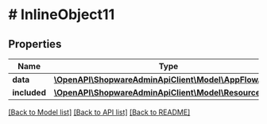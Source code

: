 # # InlineObject11

## Properties

Name | Type | Description | Notes
------------ | ------------- | ------------- | -------------
**data** | [**\OpenAPI\ShopwareAdminApiClient\Model\AppFlowAction**](AppFlowAction.md) |  | [optional]
**included** | [**\OpenAPI\ShopwareAdminApiClient\Model\Resource[]**](Resource.md) |  | [optional]

[[Back to Model list]](../../README.md#models) [[Back to API list]](../../README.md#endpoints) [[Back to README]](../../README.md)
